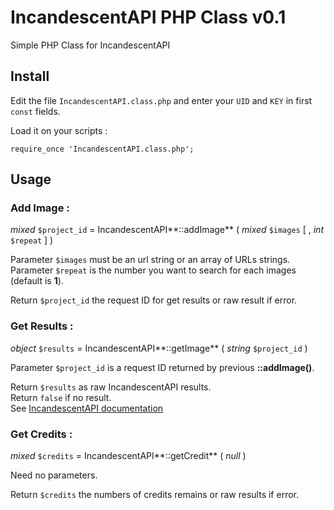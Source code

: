 IncandescentAPI PHP Class v0.1
==============================

Simple PHP Class for IncandescentAPI

Install
-------

Edit the file `IncandescentAPI.class.php` and enter your `UID` and `KEY` in first `const` fields.

Load it on your scripts :  

	require_once 'IncandescentAPI.class.php';

Usage
-----

### Add Image : 
 
_mixed_ `$project_id` = IncandescentAPI**::addImage** ( _mixed_ `$images` [ , _int_ `$repeat` ] )

Parameter `$images` must be an url string or an array of URLs strings.  
Parameter `$repeat` is the number you want to search for each images (default is **1**).  

Return `$project_id` the request ID for get results or raw result if error.


### Get Results :  

_object_ `$results` = IncandescentAPI**::getImage** ( _string_ `$project_id` )

Parameter `$project_id` is a request ID returned by previous **::addImage()**.  

Return `$results` as raw IncandescentAPI results.  
Return `false` if no result.  
See [IncandescentAPI documentation](http://incandescent.xyz)


### Get Credits :  

_mixed_ `$credits` = IncandescentAPI**::getCredit** ( _null_ )

Need no parameters.  

Return `$credits` the numbers of credits remains or raw results if error.

